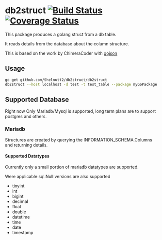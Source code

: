 # db2struct [![Build Status](https://travis-ci.org/Shelnutt2/db2struct.svg?branch=master)](https://travis-ci.org/Shelnutt2/db2struct) [![Coverage Status](https://coveralls.io/repos/github/Shelnutt2/db2struct/badge.svg?branch=1-add-coveralls-support)](https://coveralls.io/github/Shelnutt2/db2struct?branch=1-add-coveralls-support)

This package produces a golang struct from a db table.

It reads details from the database about the column structure.


This is based on the work by ChimeraCoder with
[gojson](https://github.com/ChimeraCoder/gojson)

## Usage

```BASH
go get github.com/Shelnutt2/db2struct/db2struct
db2struct --host localhost -d test -t test_table --package myGoPackage --struct testTable -p --user testUser
```
## Supported Database

Right now Only Mariadb/Mysql is supported, long term plans are to support
postgres and others.

### Mariadb

Structures are created by querying the INFORMATION_SCHEMA.Columns and returning details.


#### Supported Datatypes

Currently only a small portion of mariadb datatypes are supported.

Were applicable sql.Null versions are also supported

-   tinyint
-   int
-   bigint
-   decimal
-   float
-   double
-   datetime
-   time
-   date
-   timestamp
